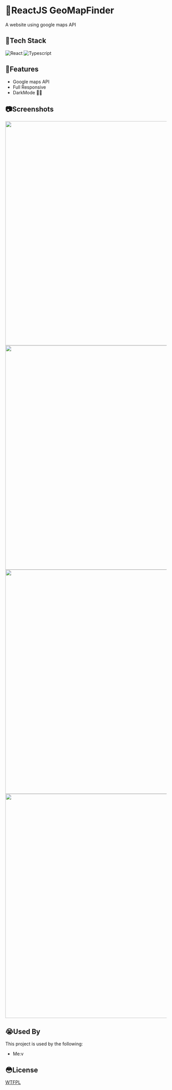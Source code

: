 

# 🤯ReactJS GeoMapFinder


A website using google maps API



## 🥵Tech Stack

![React](https://img.shields.io/badge/react-%2320232a.svg?style=for-the-badge&logo=react&logoColor=%2361DAFB) ![Typescript](https://img.shields.io/badge/TypeScript-007ACC?style=for-the-badge&logo=typescript&logoColor=white) 

 
## 🦄Features

- Google maps API
- Full Responsive
- DarkMode 🐱‍👤



## 📷Screenshots



<img src='https://user-images.githubusercontent.com/45109516/137205722-0b6485c8-2d6b-4406-9d0d-f22d4f44aa19.png' width='700'/>

<img src='https://user-images.githubusercontent.com/45109516/137205778-803f3eef-a9d4-4989-8492-f1f18cc55fb0.png' width='700'/>

<img src='https://user-images.githubusercontent.com/45109516/137205808-dacd5017-d307-42cb-9984-ba9b8f04c8f1.png' width='700'/>
 
<img src='https://user-images.githubusercontent.com/45109516/137206014-bbe5a1ec-ddc7-4a11-9978-deb428de82f1.png' width='700'/>
 

           


## 😭Used By

This project is used by the following:

- Me:v

  
## 😳License

[WTFPL](http://www.wtfpl.net/about/)
